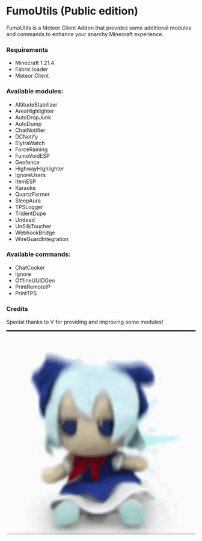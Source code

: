 # FumoUtils (Public edition)
FumoUtils is a Meteor Client Addon that provides some additional modules and commands 
to enhance your anarchy Minecraft experience.

### Requirements
- Minecraft 1.21.4
- Fabric loader
- Meteor Client

### Available modules:
- AltitudeStabilizer
- AreaHighlighter
- AutoDropJunk
- AutoDump
- ChatNotifier
- DCNotify
- ElytraWatch
- ForceRaining
- FumoVoidESP
- Geofence
- HighwayHighlighter
- IgnoreUsers
- ItemESP
- Karaoke
- QuartzFarmer
- SleepAura
- TPSLogger
- TridentDupe
- Undead
- UnSilkToucher
- WebhookBridge
- WireGuardIntegration

### Available commands:
- ChatCooker
- Ignore
- OfflineUUIDGen
- PrintRemoteIP
- PrintTPS

### Credits
Special thanks to V for providing and improving some modules!  


![fumo](fumo.gif)
